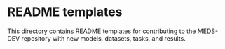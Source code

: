 # README templates

This directory contains README templates for contributing to the MEDS-DEV repository with new
models, datasets, tasks, and results.
